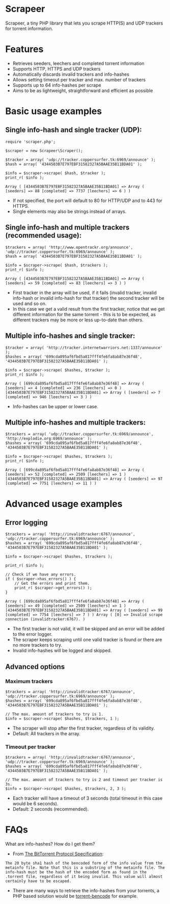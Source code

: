 # Scrapeer
Scrapeer, a tiny PHP library that lets you scrape HTTP(S) and UDP trackers for torrent information.

# Features
- Retrieves seeders, leechers and completed torrent information
- Supports HTTP, HTTPS and UDP trackers
- Automatically discards invalid trackers and info-hashes
- Allows setting timeout per tracker and max. number of trackers
- Supports up to 64 info-hashes per scrape
- Aims to be as lightweight, straightforward and efficient as possible

# Basic usage examples
## Single info-hash and single tracker (UDP):
```
require 'scraper.php';

$scraper = new Scrapeer\Scraper();

$tracker = array( 'udp://tracker.coppersurfer.tk:6969/announce' );
$hash = array( '4344503B7E797EBF31582327A5BAAE35B11BDA01' );

$info = $scraper->scrape( $hash, $tracker );
print_r( $info );
```
```Array ( [4344503B7E797EBF31582327A5BAAE35B11BDA01] => Array ( [seeders] => 88 [completed] => 7737 [leechers] => 6 ) )```

- If not specified, the port will default to 80 for HTTP/UDP and to 443 for HTTPS.
- Single elements may also be strings instead of arrays.

## Single info-hash and multiple trackers (recommended usage):
```
$trackers = array( 'http://www.opentrackr.org/announce', 'udp://tracker.coppersurfer.tk:6969/announce' );
$hash = array( '4344503B7E797EBF31582327A5BAAE35B11BDA01' );

$info = $scraper->scrape( $hash, $trackers );
print_r( $info );
```
```Array ( [4344503B7E797EBF31582327A5BAAE35B11BDA01] => Array ( [seeders] => 59 [completed] => 83 [leechers] => 3 ) )```

- First tracker in the array will be used, if it fails (invalid tracker, invalid info-hash or invalid info-hash for that tracker) the second tracker will be used and so on.
- In this case we get a valid result from the first tracker, notice that we get different information for the same torrent - this is to be expected, as different trackers may be more or less up-to-date than others.

## Multiple info-hashes and single tracker:
```
$tracker = array( 'http://tracker.internetwarriors.net:1337/announce' );
$hashes = array( '699cda895af6fbd5a817fff4fe6fa8ab87e36f48', '4344503B7E797EBF31582327A5BAAE35B11BDA01' );

$info = $scraper->scrape( $hashes, $tracker );
print_r( $info );
```
```Array ( [699cda895af6fbd5a817fff4fe6fa8ab87e36f48] => Array ( [seeders] => 4 [completed] => 236 [leechers] => 0 ) [4344503B7E797EBF31582327A5BAAE35B11BDA01] => Array ( [seeders] => 7 [completed] => 946 [leechers] => 3 ) )```

- Info-hashes can be upper or lower case.

## Multiple info-hashes and multiple trackers:
```
$trackers = array( 'udp://tracker.coppersurfer.tk:6969/announce', 'http://explodie.org:6969/announce' );
$hashes = array( '699cda895af6fbd5a817fff4fe6fa8ab87e36f48', '4344503B7E797EBF31582327A5BAAE35B11BDA01' );

$info = $scraper->scrape( $hashes, $trackers );
print_r( $info );
```
```Array ( [699cda895af6fbd5a817fff4fe6fa8ab87e36f48] => Array ( [seeders] => 52 [completed] => 2509 [leechers] => 1 ) [4344503B7E797EBF31582327A5BAAE35B11BDA01] => Array ( [seeders] => 97 [completed] => 7751 [leechers] => 11 ) )```

# Advanced usage examples
## Error logging
```
$trackers = array( 'http://invalidtracker:6767/announce', 'udp://tracker.coppersurfer.tk:6969/announce' );
$hashes = array( '699cda895af6fbd5a817fff4fe6fa8ab87e36f48', '4344503B7E797EBF31582327A5BAAE35B11BDA01' );

$info = $scraper->scrape( $hashes, $trackers );

print_r( $info );

// Check if we have any errors.
if ( $scraper->has_errors() ) {
	// Get the errors and print them.
	print_r( $scraper->get_errors() );
}
```
```Array ( [699cda895af6fbd5a817fff4fe6fa8ab87e36f48] => Array ( [seeders] => 49 [completed] => 2509 [leechers] => 1 ) [4344503B7E797EBF31582327A5BAAE35B11BDA01] => Array ( [seeders] => 99 [completed] => 7754 [leechers] => 7 ) ) Array ( [0] => Invalid scrape connection (invalidtracker:6767). )```

- The first tracker is not valid, it will be skipped and an error will be added to the error logger.
- The scraper keeps scraping until one valid tracker is found or there are no more trackers to try.
- Invalid info-hashes will be logged and skipped.

## Advanced options
### Maximum trackers
```
$trackers = array( 'http://invalidtracker:6767/announce', 'udp://tracker.coppersurfer.tk:6969/announce' );
$hashes = array( '699cda895af6fbd5a817fff4fe6fa8ab87e36f48', '4344503B7E797EBF31582327A5BAAE35B11BDA01' );

// The max. amount of trackers to try is 1.
$info = $scraper->scrape( $hashes, $trackers, 1 );
```
- The scraper will stop after the first tracker, regardless of its validity.
- Default: All trackers in the array.

### Timeout per tracker
```
$trackers = array( 'http://invalidtracker:6767/announce', 'udp://tracker.coppersurfer.tk:6969/announce' );
$hashes = array( '699cda895af6fbd5a817fff4fe6fa8ab87e36f48', '4344503B7E797EBF31582327A5BAAE35B11BDA01' );

// The max. amount of trackers to try is 2 and timeout per tracker is 3s.
$info = $scraper->scrape( $hashes, $trackers, 2, 3 );
```
- Each tracker will have a timeout of 3 seconds (total timeout in this case would be 6 seconds).
- Default: 2 seconds (recommended).

# FAQs
What are info-hashes? How do I get them?
- From [The BitTorrent Protocol Specification](http://www.bittorrent.org/beps/bep_0003.html):
```
The 20 byte sha1 hash of the bencoded form of the info value from the metainfo file. Note that this is a substring of the metainfo file. The info-hash must be the hash of the encoded form as found in the .torrent file, regardless of it being invalid. This value will almost certainly have to be escaped.
```

- There are many ways to retrieve the info-hashes from your torrents, a PHP based solution would be [torrent-bencode](https://github.com/bhutanio/torrent-bencode) for example.
